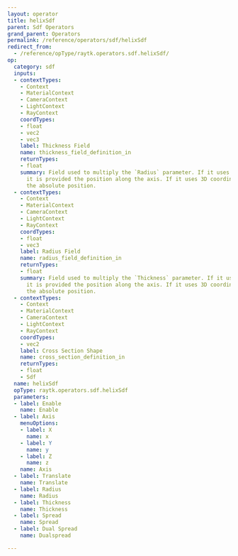 ```yaml
---
layout: operator
title: helixSdf
parent: Sdf Operators
grand_parent: Operators
permalink: /reference/operators/sdf/helixSdf
redirect_from:
  - /reference/opType/raytk.operators.sdf.helixSdf/
op:
  category: sdf
  inputs:
  - contextTypes:
    - Context
    - MaterialContext
    - CameraContext
    - LightContext
    - RayContext
    coordTypes:
    - float
    - vec2
    - vec3
    label: Thickness Field
    name: thickness_field_definition_in
    returnTypes:
    - float
    summary: Field used to multiply the `Radius` parameter. If it uses 1D coordinates,
      it is provided the position along the axis. If it uses 3D coordinates, it uses
      the absolute position.
  - contextTypes:
    - Context
    - MaterialContext
    - CameraContext
    - LightContext
    - RayContext
    coordTypes:
    - float
    - vec3
    label: Radius Field
    name: radius_field_definition_in
    returnTypes:
    - float
    summary: Field used to multiply the `Thickness` parameter. If it uses 1D coordinates,
      it is provided the position along the axis. If it uses 3D coordinates, it uses
      the absolute position.
  - contextTypes:
    - Context
    - MaterialContext
    - CameraContext
    - LightContext
    - RayContext
    coordTypes:
    - vec2
    label: Cross Section Shape
    name: cross_section_definition_in
    returnTypes:
    - float
    - Sdf
  name: helixSdf
  opType: raytk.operators.sdf.helixSdf
  parameters:
  - label: Enable
    name: Enable
  - label: Axis
    menuOptions:
    - label: X
      name: x
    - label: Y
      name: y
    - label: Z
      name: z
    name: Axis
  - label: Translate
    name: Translate
  - label: Radius
    name: Radius
  - label: Thickness
    name: Thickness
  - label: Spread
    name: Spread
  - label: Dual Spread
    name: Dualspread

---
```

